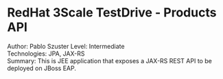 RedHat 3Scale TestDrive - Products API
==============================
Author: Pablo Szuster 
Level: Intermediate  
Technologies: JPA, JAX-RS  
Summary: This is JEE application that exposes a JAX-RS REST API to be deployed on JBoss EAP.

